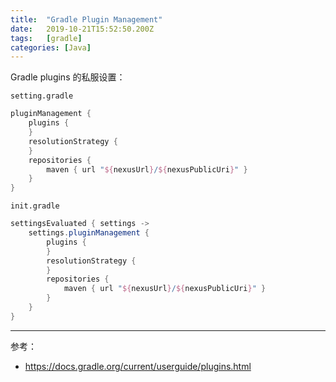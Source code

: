 ```yaml
---
title:  "Gradle Plugin Management"
date:   2019-10-21T15:52:50.200Z
tags:   [gradle]
categories: [Java]
---
```


Gradle plugins 的私服设置：

`setting.gradle`

```groovy
pluginManagement {
    plugins {
    }
    resolutionStrategy {
    }
    repositories {
        maven { url "${nexusUrl}/${nexusPublicUri}" }
    }
}
```

`init.gradle`

```groovy
settingsEvaluated { settings ->
    settings.pluginManagement {
        plugins {
        }
        resolutionStrategy {
        }
        repositories {
            maven { url "${nexusUrl}/${nexusPublicUri}" }
        }
    }
}
```

---

参考：

- https://docs.gradle.org/current/userguide/plugins.html

